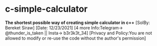# c-simple-calculator
<b>The shortest possible way of creating simple calculator in c++</b>
[SolBy: Bereket Siraw]
[Date: 12/23/2021]
[4 more Info:Telegram-> @thunder_is_taken || Insta-> b3r3k3t_34]
[Privacy and Policy:You are not allowed to modify or re-use the code without the author's permission]
